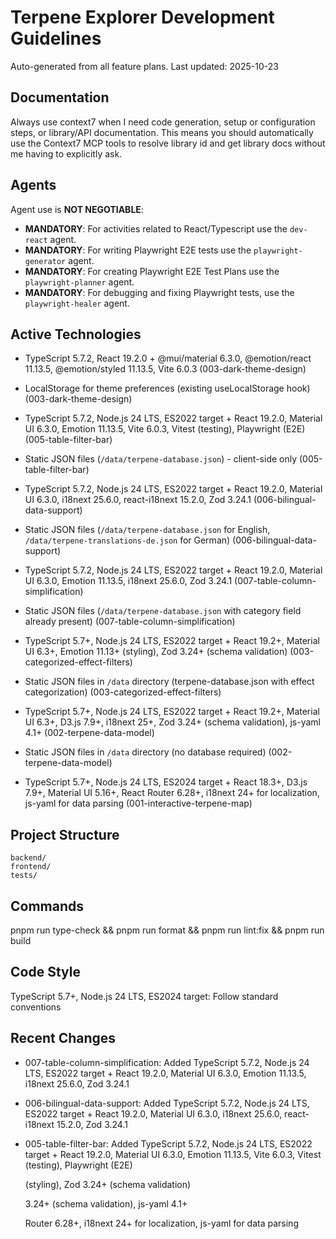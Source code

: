 # Terpene Explorer Development Guidelines

Auto-generated from all feature plans. Last updated: 2025-10-23

## Documentation

Always use context7 when I need code generation, setup or configuration steps, or library/API documentation. This means you should
automatically use the Context7 MCP tools to resolve library id and get library docs without me having to explicitly ask.

## Agents

Agent use is **NOT NEGOTIABLE**:

- **MANDATORY**: For activities related to React/Typescript use the `dev-react` agent.
- **MANDATORY**: For writing Playwright E2E tests use the `playwright-generator` agent.
- **MANDATORY**: For creating Playwright E2E Test Plans use the `playwright-planner` agent.
- **MANDATORY**: For debugging and fixing Playwright tests, use the `playwright-healer` agent.

## Active Technologies

- TypeScript 5.7.2, React 19.2.0 + @mui/material 6.3.0, @emotion/react 11.13.5, @emotion/styled 11.13.5, Vite 6.0.3 (003-dark-theme-design)
- LocalStorage for theme preferences (existing useLocalStorage hook) (003-dark-theme-design)
- TypeScript 5.7.2, Node.js 24 LTS, ES2022 target + React 19.2.0, Material UI 6.3.0, Emotion 11.13.5, Vite 6.0.3, Vitest (testing),
  Playwright (E2E) (005-table-filter-bar)
- Static JSON files (`/data/terpene-database.json`) - client-side only (005-table-filter-bar)
- TypeScript 5.7.2, Node.js 24 LTS, ES2022 target + React 19.2.0, Material UI 6.3.0, i18next 25.6.0, react-i18next 15.2.0, Zod 3.24.1
  (006-bilingual-data-support)
- Static JSON files (`/data/terpene-database.json` for English, `/data/terpene-translations-de.json` for German)
  (006-bilingual-data-support)
- TypeScript 5.7.2, Node.js 24 LTS, ES2022 target + React 19.2.0, Material UI 6.3.0, Emotion 11.13.5, i18next 25.6.0, Zod 3.24.1
  (007-table-column-simplification)
- Static JSON files (`/data/terpene-database.json` with category field already present) (007-table-column-simplification)

- TypeScript 5.7+, Node.js 24 LTS, ES2022 target + React 19.2+, Material UI 6.3+, Emotion 11.13+ (styling), Zod 3.24+ (schema validation)
  (003-categorized-effect-filters)
- Static JSON files in `/data` directory (terpene-database.json with effect categorization) (003-categorized-effect-filters)

- TypeScript 5.7+, Node.js 24 LTS, ES2022 target + React 19.2+, Material UI 6.3+, D3.js 7.9+, i18next 25+, Zod 3.24+ (schema validation),
  js-yaml 4.1+ (002-terpene-data-model)
- Static JSON files in `/data` directory (no database required) (002-terpene-data-model)

- TypeScript 5.7+, Node.js 24 LTS, ES2024 target + React 18.3+, D3.js 7.9+, Material UI 5.16+, React Router 6.28+, i18next 24+ for
  localization, js-yaml for data parsing (001-interactive-terpene-map)

## Project Structure

```text
backend/
frontend/
tests/
```

## Commands

pnpm run type-check && pnpm run format && pnpm run lint:fix && pnpm run build

## Code Style

TypeScript 5.7+, Node.js 24 LTS, ES2024 target: Follow standard conventions

## Recent Changes

- 007-table-column-simplification: Added TypeScript 5.7.2, Node.js 24 LTS, ES2022 target + React 19.2.0, Material UI 6.3.0, Emotion 11.13.5,
  i18next 25.6.0, Zod 3.24.1
- 006-bilingual-data-support: Added TypeScript 5.7.2, Node.js 24 LTS, ES2022 target + React 19.2.0, Material UI 6.3.0, i18next 25.6.0,
  react-i18next 15.2.0, Zod 3.24.1
- 005-table-filter-bar: Added TypeScript 5.7.2, Node.js 24 LTS, ES2022 target + React 19.2.0, Material UI 6.3.0, Emotion 11.13.5, Vite
  6.0.3, Vitest (testing), Playwright (E2E)

  (styling), Zod 3.24+ (schema validation)

  3.24+ (schema validation), js-yaml 4.1+

  Router 6.28+, i18next 24+ for localization, js-yaml for data parsing

<!-- MANUAL ADDITIONS START -->
<!-- MANUAL ADDITIONS END -->
<!-- PHASE 6 TESTING NOTE -->
<!-- For Phase 6 (Category-level filtering) we intentionally avoid writing full new unit test suites.
     Instead: run the existing unit test(s) that cover the FilterControls/CategoryTabs component
     and the filter service logic to validate the integration. This keeps the iteration fast while
     ensuring component-level behavior is verified.

     Example (run locally):
       pnpm run type-check
       pnpm vitest tests/unit/components/FilterControls.test.ts --run

     Additions or new tests may be authored later during polishing (Phase 8) if coverage gaps are found.
-->
